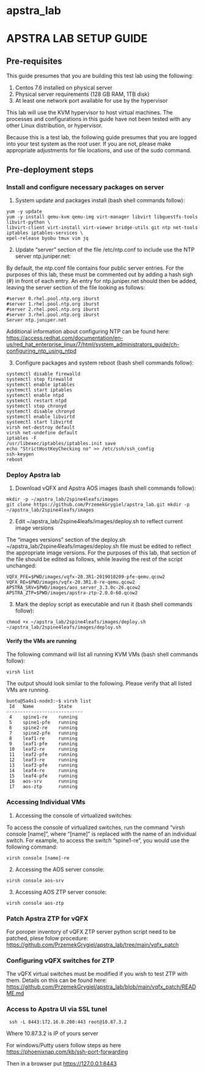
# apstra_lab
# APSTRA LAB SETUP GUIDE
## Pre-requisites

This guide presumes that you are building this test lab using the following:

1. Centos 7.6 installed on physical server
2. Physical server requirements (128 GB RAM, 1TB disk)
3. At least one network port available for use by the hypervisor

This lab will use the KVM hypervisor to host virtual machines.  The processes and configurations in this guide have not been tested with any other Linux distribution, or hypervisor. 

Because this is a test lab, the following guide presumes that you are logged into your test system as the root user.  If you are not, please make appropriate adjustments for file locations, and use of the sudo command.

## Pre-deployment steps

### Install and configure necessary packages on server

1) System update and packages install (bash shell commands follow):
```
yum -y update
yum -y install qemu-kvm qemu-img virt-manager libvirt libguestfs-tools libvirt-python \
libvirt-client virt-install virt-viewer bridge-utils git ntp net-tools iptables iptables-services \
epel-release byobu tmux vim jq
```

2) Update “server” section of the file /etc/ntp.conf to include use the NTP server ntp.juniper.net:

By default, the ntp.conf file contains four public server entries. For the purposes of this lab, these must be commented out by adding a hash sigh (#) in front of each entry.  An entry for ntp.juniper.net should then be added, leaving the server section of the file looking as follows:
```
#server 0.rhel.pool.ntp.org iburst
#server 1.rhel.pool.ntp.org iburst
#server 2.rhel.pool.ntp.org iburst
#server 3.rhel.pool.ntp.org iburst
Server ntp.juniper.net

```

Additional information about configuring NTP can be found here: https://access.redhat.com/documentation/en-us/red_hat_enterprise_linux/7/html/system_administrators_guide/ch-configuring_ntp_using_ntpd

3) Configure packages and system reboot (bash shell commands follow):
```
systemctl disable firewalld
systemctl stop firewalld
systemctl enable iptables
systemctl start iptables
systemctl enable ntpd
systemctl restart ntpd
systemctl stop chronyd
systemctl disable chronyd
systemctl enable libvirtd
systemctl start libvirtd
virsh net-destroy default
virsh net-undefine default
iptables -F
/usr/libexec/iptables/iptables.init save
echo "StrictHostKeyChecking no" >> /etc/ssh/ssh_config
ssh-keygen
reboot
```

### Deploy Apstra lab
1) Download vQFX and Apstra AOS images (bash shell commands follow):

```
mkdir -p ~/apstra_lab/2spine4leafs/images
git clone https://github.com/PrzemekGrygiel/apstra_lab.git mkdir -p ~/apstra_lab/2spine4leafs/images

```
2) Edit ~/apstra_lab/2spine4leafs/images/deploy.sh to reflect current image versions

The “images versions” section of the deploy.sh ~/apstra_lab/2spine4leafs/images/deploy.sh file must be edited to reflect the appropriate image versions.  For the purposes of this lab, that section of the file should be edited as follows, while leaving the rest of the script unchanged:

```
VQFX_PFE=$PWD/images/vqfx-20.3R1-2019010209-pfe-qemu.qcow2
VQFX_RE=$PWD/images/vqfx-20.3R1.8-re-qemu.qcow2
APSTRA_SRV=$PWD/images/aos_server_3.3.0c-26.qcow2
APSTRA_ZTP=$PWD/images/apstra-ztp-2.0.0-60.qcow2
```
3) Mark the deploy script as executable and run it (bash shell commands follow):
```
chmod +x ~/apstra_lab/2spine4leafs/images/deploy.sh
~/apstra_lab/2spine4leafs/images/deploy.sh
```

#### Verify the VMs are running
The following command will list all running KVM VMs (bash shell commands follow):
```
virsh list
```
The output should look similar to the following.  Please verify that all listed VMs are running.

```
buntu@5a4s1-node3:~$ virsh list
 Id   Name         State
----------------------------
 4    spine1-re    running
 5    spine1-pfe   running
 6    spine2-re    running
 7    spine2-pfe   running
 8    leaf1-re     running
 9    leaf1-pfe    running
 10   leaf2-re     running
 11   leaf2-pfe    running
 12   leaf3-re     running
 13   leaf3-pfe    running
 14   leaf4-re     running
 15   leaf4-pfe    running
 16   aos-srv      running
 17   aos-ztp      running

```

### Accessing Individual VMs
1) Accessing the console of virtualized switches:

To access the console of virtualized switches, run the command “virsh console [name]”, where “[name]” is replaced with the name of an individual switch.  For example, to access the switch “spine1-re”, you would use the following command:


```
virsh console [name]-re 
```

2) Accessing the AOS server console:
```
virsh console aos-srv
```

3) Accessing AOS ZTP server console:
```
virsh console aos-ztp
```
### Patch Apstra ZTP for vQFX
For poroper inventory of vQFX ZTP server python script need to be patched, plese folow procedure:
https://github.com/PrzemekGrygiel/apstra_lab/tree/main/vqfx_patch

### Configuring vQFX switches for ZTP
The vQFX virtual switches must be modified if you wish to test ZTP with them. Details on this can be found here: https://github.com/PrzemekGrygiel/apstra_lab/blob/main/vqfx_patch/README.md

### Access to Apstra UI via SSL tunel 

```
 ssh -L 8443:172.16.0.200:443 root@10.87.3.2
```
Where 10.87.3.2 is IP of yours server

For windows/Putty users follow steps as here https://phoenixnap.com/kb/ssh-port-forwarding

Then in a browser put
https://127.0.0.1:8443
